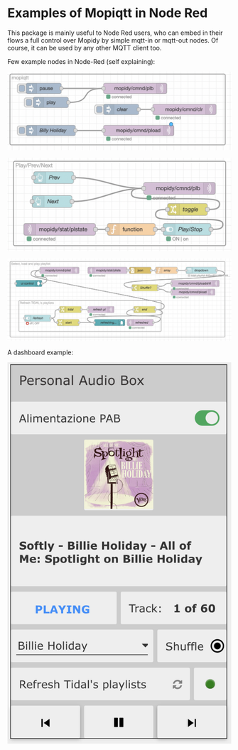 
# Examples of Mopiqtt in Node Red
This package is mainly useful to Node Red users, who can embed in their flows a full control over Mopidy by simple mqtt-in or mqtt-out nodes. Of course, it can be used by any other MQTT client too.

Few example nodes in Node-Red (self explaining):

![Sample image 1](https://github.com/fmarzocca/Mopiqtt/blob/Development/NodeRed%20examples/images/few_nodes.png)

![Sample image 2](https://github.com/fmarzocca/Mopiqtt/blob/Development/NodeRed%20examples/images/playback.png)

![Sample image 3](https://github.com/fmarzocca/Mopiqtt/blob/Development/NodeRed%20examples/images/playlists.png)

A dashboard example:

![Sample image 3](https://github.com/fmarzocca/Mopiqtt/blob/Development/NodeRed%20examples/images/dashboard.png)

